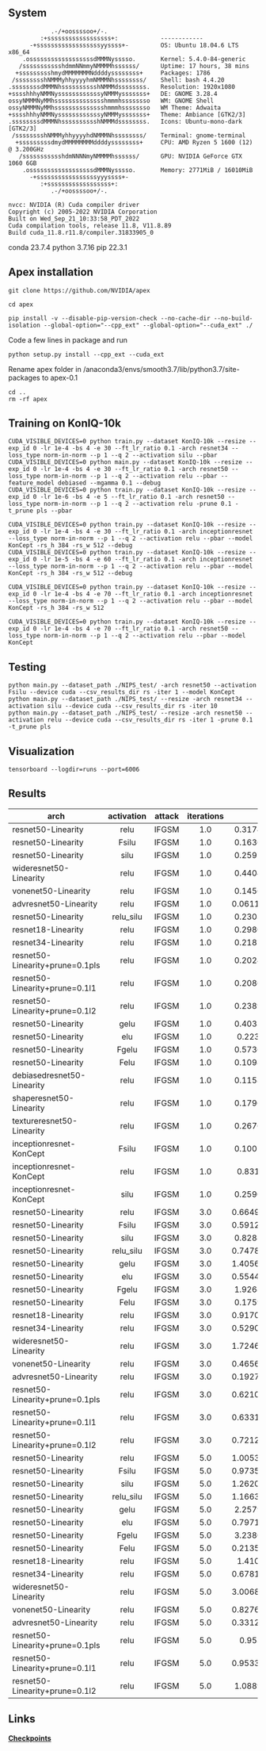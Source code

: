 ## System
```
            .-/+oossssoo+/-.               
         :+ssssssssssssssssss+:            ------------ 
      -+ssssssssssssssssssyyssss+-         OS: Ubuntu 18.04.6 LTS x86_64 
    .ossssssssssssssssssdMMMNysssso.       Kernel: 5.4.0-84-generic 
   /ssssssssssshdmmNNmmyNMMMMhssssss/      Uptime: 17 hours, 38 mins 
  +ssssssssshmydMMMMMMMNddddyssssssss+     Packages: 1786 
 /sssssssshNMMMyhhyyyyhmNMMMNhssssssss/    Shell: bash 4.4.20 
.ssssssssdMMMNhsssssssssshNMMMdssssssss.   Resolution: 1920x1080 
+sssshhhyNMMNyssssssssssssyNMMMysssssss+   DE: GNOME 3.28.4 
ossyNMMMNyMMhsssssssssssssshmmmhssssssso   WM: GNOME Shell 
ossyNMMMNyMMhsssssssssssssshmmmhssssssso   WM Theme: Adwaita 
+sssshhhyNMMNyssssssssssssyNMMMysssssss+   Theme: Ambiance [GTK2/3] 
.ssssssssdMMMNhsssssssssshNMMMdssssssss.   Icons: Ubuntu-mono-dark [GTK2/3] 
 /sssssssshNMMMyhhyyyyhdNMMMNhssssssss/    Terminal: gnome-terminal 
  +sssssssssdmydMMMMMMMMddddyssssssss+     CPU: AMD Ryzen 5 1600 (12) @ 3.200GHz 
   /ssssssssssshdmNNNNmyNMMMMhssssss/      GPU: NVIDIA GeForce GTX 1060 6GB 
    .ossssssssssssssssssdMMMNysssso.       Memory: 2771MiB / 16010MiB 
      -+sssssssssssssssssyyyssss+- 
         :+ssssssssssssssssss+:                                   
            .-/+oossssoo+/-. 
```
```
nvcc: NVIDIA (R) Cuda compiler driver
Copyright (c) 2005-2022 NVIDIA Corporation
Built on Wed_Sep_21_10:33:58_PDT_2022
Cuda compilation tools, release 11.8, V11.8.89
Build cuda_11.8.r11.8/compiler.31833905_0
```

conda 23.7.4
python 3.7.16
pip 22.3.1

## Apex installation
```
git clone https://github.com/NVIDIA/apex
```
```
cd apex
```
```
pip install -v --disable-pip-version-check --no-cache-dir --no-build-isolation --global-option="--cpp_ext" --global-option="--cuda_ext" ./
```
Code a few lines in package and run
```
python setup.py install --cpp_ext --cuda_ext
```
Rename apex folder in /anaconda3/envs/smooth3.7/lib/python3.7/site-packages to apex-0.1
```
cd ..
rm -rf apex
```

## Training on KonIQ-10k
```
CUDA_VISIBLE_DEVICES=0 python train.py --dataset KonIQ-10k --resize --exp_id 0 -lr 1e-4 -bs 4 -e 30 --ft_lr_ratio 0.1 -arch resnet34 --loss_type norm-in-norm --p 1 --q 2 --activation silu --pbar
CUDA_VISIBLE_DEVICES=0 python main.py --dataset KonIQ-10k --resize --exp_id 0 -lr 1e-4 -bs 4 -e 30 --ft_lr_ratio 0.1 -arch resnet50 --loss_type norm-in-norm --p 1 --q 2 --activation relu --pbar --feature_model debiased --mgamma 0.1 --debug
CUDA_VISIBLE_DEVICES=0 python train.py --dataset KonIQ-10k --resize --exp_id 0 -lr 1e-6 -bs 4 -e 5 --ft_lr_ratio 0.1 -arch resnet50 --loss_type norm-in-norm --p 1 --q 2 --activation relu -prune 0.1 -t_prune pls --pbar

CUDA_VISIBLE_DEVICES=0 python train.py --dataset KonIQ-10k --resize --exp_id 0 -lr 1e-4 -bs 4 -e 30 --ft_lr_ratio 0.1 -arch inceptionresnet --loss_type norm-in-norm --p 1 --q 2 --activation relu --pbar --model KonCept -rs_h 384 -rs_w 512 --debug
CUDA_VISIBLE_DEVICES=0 python train.py --dataset KonIQ-10k --resize --exp_id 0 -lr 1e-5 -bs 4 -e 60 --ft_lr_ratio 0.1 -arch inceptionresnet --loss_type norm-in-norm --p 1 --q 2 --activation relu --pbar --model KonCept -rs_h 384 -rs_w 512 --debug

CUDA_VISIBLE_DEVICES=0 python train.py --dataset KonIQ-10k --resize --exp_id 0 -lr 1e-4 -bs 4 -e 70 --ft_lr_ratio 0.1 -arch inceptionresnet --loss_type norm-in-norm --p 1 --q 2 --activation relu --pbar --model KonCept -rs_h 384 -rs_w 512

CUDA_VISIBLE_DEVICES=0 python train.py --dataset KonIQ-10k --resize --exp_id 0 -lr 1e-4 -bs 4 -e 70 --ft_lr_ratio 0.1 -arch resnet50 --loss_type norm-in-norm --p 1 --q 2 --activation relu --pbar --model KonCept
```
## Testing
```
python main.py --dataset_path ./NIPS_test/ -arch resnet50 --activation Fsilu --device cuda --csv_results_dir rs -iter 1 --model KonCept
python main.py --dataset_path ./NIPS_test/ --resize -arch resnet34 --activation silu --device cuda --csv_results_dir rs -iter 10
python main.py --dataset_path ./NIPS_test/ --resize -arch resnet50 --activation relu --device cuda --csv_results_dir rs -iter 1 -prune 0.1 -t_prune pls
```

## Visualization
```
tensorboard --logdir=runs --port=6006
```
## Results									
|arch|activation|attack|iterations|eps 2|eps 4|eps 6|eps 8|eps 10|SROCC|
|----|:--------:|:----:|:--------:|:---:|:---:|:---:|:---:|:----:|:----:|
|resnet50-Linearity|relu|IFGSM|1.0|0.317411637289097|0.271145925804271|0.203409666328665|0.135890861648704|0.0711905868014346|0.907342712845833|
|resnet50-Linearity|Fsilu|IFGSM|1.0|0.163610402542496|0.229744249788945|0.260979490454468|0.272827489772825|0.273075761617867|0.805964034119172|
|resnet50-Linearity|silu|IFGSM|1.0|0.259757468717855|0.23818706373003|0.190764396984096|0.139550987124785|0.0886347675207367|0.897967910330036|
|wideresnet50-Linearity|relu|IFGSM|1.0|0.440476591477283|0.384431273431617|0.301024952409307|0.224072102553711|0.155612114483452|0.914137004748674|
|vonenet50-Linearity|relu|IFGSM|1.0|0.145615089197789|0.205410044566726|0.232540992669077|0.242709561170841|0.24332868292649|0.858145411487797|
|advresnet50-Linearity|relu|IFGSM|1.0|0.0611025438093723|0.0946663652016859|0.11539471999587|0.129646397657898|0.139469237948142|0.854452963192787|
|resnet50-Linearity|relu_silu|IFGSM|1.0|0.230368264512998|0.216448610724966|0.184115635267945|0.148635853859261|0.111172278951117|0.907032739330434|
|resnet18-Linearity|relu|IFGSM|1.0|0.298096763164257|0.293965902695312|0.26022545658979|0.22359577736597|0.189172568807873|0.895401377115908|
|resnet34-Linearity|relu|IFGSM|1.0|0.218251315115138|0.21347787263771|0.188101582467376|0.156821526633806|0.123871338665881|0.90180907612445|
|resnet50-Linearity+prune=0.1pls|relu|IFGSM|1.0|0.202443460903232|0.167075693101577|0.118835222943282|0.073644110824028|0.0323004043994797|0.90534272521054|
|resnet50-Linearity+prune=0.1l1|relu|IFGSM|1.0|0.208643864374943|0.178530992987175|0.134158508733606|0.0910499020984101|0.0505680989874457|0.906934696593827|
|resnet50-Linearity+prune=0.1l2|relu|IFGSM|1.0|0.238957705320767|0.188690965305981|0.127481952603284|0.0701611496486072|0.0171878938957012|0.907126080398333|
|resnet50-Linearity|gelu|IFGSM|1.0|0.403301606201018|0.393757472064734|0.344268353823393|0.288486292875002|0.231876088272428|0.905414880534313|
|resnet50-Linearity|elu|IFGSM|1.0|0.22330776541684|0.201555592621671|0.16927916985953|0.135975865788519|0.10115349592574|0.908696613023034|
|resnet50-Linearity|Fgelu|IFGSM|1.0|0.573644929308788|0.790752127526658|0.875399428139593|0.901769387388634|0.891817010123757|0.830302889183858|
|resnet50-Linearity|Felu|IFGSM|1.0|0.109893066494807|0.112317684632482|0.109976290284704|0.108697793749888|0.107717667291837|0.836819747430995|
|debiasedresnet50-Linearity|relu|IFGSM|1.0|0.115846801627178|0.104204860041715|0.0897594529607334|0.0766619504281097|0.0648316974973126|0.900750465090084|
|shaperesnet50-Linearity|relu|IFGSM|1.0|0.179624649010126|0.171043458136231|0.149689439459143|0.127254819449897|0.105996555911404|0.900756089344851|
|textureresnet50-Linearity|relu|IFGSM|1.0|0.267632329718235|0.243983856159449|0.201300531996576|0.158704673919841|0.118445381456513|0.90411785434087|
|inceptionresnet-KonCept|Fsilu|IFGSM|1.0|0.100106660520033|0.103463330162708|0.0906105439583131|0.0798407800597584|0.0714483065289855|0.784502508918709|
|inceptionresnet-KonCept|relu|IFGSM|1.0|0.83149735842992|1.252678077|1.520598964|1.698436824|1.81926388|0.845597697212582|
|inceptionresnet-KonCept|silu|IFGSM|1.0|0.259084220259577|0.290124690175235|0.294807609890422|0.289799871938365|0.280418428622285|0.821794397480203|
| resnet50-Linearity              | relu      | IFGSM | 3.0 | 0.6649667797270242 | 0.6967321103036666 | 0.6320361080639375 | 0.5166999602273984 | 0.4095541556005846 | 0.9073427128458336 |
| resnet50-Linearity              | Fsilu     | IFGSM | 3.0 | 0.5912780611235123 | 0.8819720154159822 | 0.980485200048574  | 0.9683424939171296 | 0.9072291577510978 | 0.8059640341191723 |
| resnet50-Linearity              | silu      | IFGSM | 3.0 | 0.828807415018611  | 0.8943692225779339 | 0.8210258951154655 | 0.678200200197768  | 0.5449194495767545 | 0.8979679103300369 |
| resnet50-Linearity              | relu_silu | IFGSM | 3.0 | 0.7478465998922245 | 0.8339154854261513 | 0.7883818322018485 | 0.6711943889297809 | 0.5616276588997859 | 0.907032739330434  |
| resnet50-Linearity              | gelu      | IFGSM | 3.0 | 1.4056323819583914 | 1.626507501915638  | 1.5725895870560087 | 1.3711415994381375 | 1.1765436318171336 | 0.9054148805343132 |
| resnet50-Linearity              | elu       | IFGSM | 3.0 | 0.5544974845882255 | 0.5900700029172438 | 0.5582459215301648 | 0.4907852762536095 | 0.4259316112561266 | 0.908696613023034  |
| resnet50-Linearity              | Fgelu     | IFGSM | 3.0 | 1.926825130308132  | 2.790681870120941  | 3.1143008345592045 | 3.1021207142401925 | 2.987046477722373  | 0.830302889183858  |
| resnet50-Linearity              | Felu      | IFGSM | 3.0 | 0.175962689025801  | 0.1962690344484608 | 0.1955063935417814 | 0.1827940953101318 | 0.1672623780669155 | 0.8368197474309959 |
| resnet18-Linearity              | relu      | IFGSM | 3.0 | 0.9170081924388372 | 1.02636703288776   | 0.9823502269983664 | 0.8516014873858639 | 0.7377980873815202 | 0.8954013771159083 |
| resnet34-Linearity              | relu      | IFGSM | 3.0 | 0.5290196299308674 | 0.5552012115185135 | 0.5176550171329987 | 0.4435483856859614 | 0.3851533567452144 | 0.90180907612445   |
| wideresnet50-Linearity          | relu      | IFGSM | 3.0 | 1.7246825454310255 | 1.9094647570310768 | 1.7740503391457614 | 1.4765582071640797 | 1.2080881814627231 | 0.9141370047486748 |
| vonenet50-Linearity             | relu      | IFGSM | 3.0 | 0.4656457428133916 | 0.7665104787837267 | 0.8910454450245313 | 0.87722616118778   | 0.8300798578285498 | 0.8581454114877978 |
| advresnet50-Linearity           | relu      | IFGSM | 3.0 | 0.1927677126652597 | 0.3282881149418939 | 0.3980263765727761 | 0.4167393409884909 | 0.422672057595345  | 0.8544529631927879 |
| resnet50-Linearity+prune=0.1pls | relu      | IFGSM | 3.0 | 0.6210778811788464 | 0.6456736809064555 | 0.578595500348605  | 0.4674537782565922 | 0.3658327067443307 | 0.9053427252105404 |
| resnet50-Linearity+prune=0.1l1  | relu      | IFGSM | 3.0 | 0.6331776600799419 | 0.666414489476717  | 0.6054548593599082 | 0.4976433184612517 | 0.3985155389946695 | 0.9069346965938276 |
| resnet50-Linearity+prune=0.1l2  | relu      | IFGSM | 3.0 | 0.7212197964143024 | 0.7305801539885233 | 0.6385262614618573 | 0.4968527075836361 | 0.3741981086516324 | 0.9071260803983338 |
| resnet50-Linearity              | relu      | IFGSM | 5.0 | 1.0053892435785676 | 0.98793804287486   | 0.8541665498297351 | 0.6971170122002657 | 0.5720926001873433 | 0.9073427128458336 |
| resnet50-Linearity              | Fsilu     | IFGSM | 5.0 | 0.9735731252191332 | 1.266012472775847  | 1.306039553610815  | 1.22152177366444   | 1.1183714093452255 | 0.8059640341191723 |
| resnet50-Linearity              | silu      | IFGSM | 5.0 | 1.2620217376181209 | 1.258763344522356  | 1.095941759074064  | 0.9035345374535936 | 0.7458757854993034 | 0.8979679103300369 |
| resnet50-Linearity              | relu_silu | IFGSM | 5.0 | 1.1663151230153694 | 1.2010723237751104 | 1.0679330512901315 | 0.9058048733874478 | 0.776571447897455  | 0.907032739330434  |
| resnet50-Linearity              | gelu      | IFGSM | 5.0 | 2.257984659033206  | 2.4060068808484947 | 2.1876310162504304 | 1.8957500469925093 | 1.6451643715978876 | 0.9054148805343132 |
| resnet50-Linearity              | elu       | IFGSM | 5.0 | 0.7971277029859882 | 0.7992598181279064 | 0.7185197586796246 | 0.6233747641216943 | 0.5464095281216899 | 0.908696613023034  |
| resnet50-Linearity              | Fgelu     | IFGSM | 5.0 | 3.238034424304794  | 4.183024389095399  | 4.306458978636125  | 4.161840695309114  | 3.939633664640728  | 0.830302889183858  |
| resnet50-Linearity              | Felu      | IFGSM | 5.0 | 0.2135864248807063 | 0.2167048067758225 | 0.2039627501930991 | 0.1968421658775164 | 0.199498799816399  | 0.8368197474309959 |
| resnet18-Linearity              | relu      | IFGSM | 5.0 | 1.41055481110148   | 1.4562407055775517 | 1.3175963493479153 | 1.1420492499439612 | 1.011032570970563  | 0.8954013771159083 |
| resnet34-Linearity              | relu      | IFGSM | 5.0 | 0.6781554567402808 | 0.6618338267832035 | 0.5860717039749742 | 0.5194835152730154 | 0.498278960297437  | 0.90180907612445   |
| wideresnet50-Linearity          | relu      | IFGSM | 5.0 | 3.0068246207751828 | 3.0315249497822423 | 2.61312460619117   | 2.126918605946023  | 1.748785196307662  | 0.9141370047486748 |
| vonenet50-Linearity             | relu      | IFGSM | 5.0 | 0.8276130829419004 | 1.2044855759505062 | 1.2956092501193004 | 1.2547122078808457 | 1.1889550794455952 | 0.8581454114877978 |
| advresnet50-Linearity           | relu      | IFGSM | 5.0 | 0.3312005520691838 | 0.4699363890985004 | 0.5223390852448799 | 0.5383308042763296 | 0.542723036940163  | 0.8544529631927879 |
| resnet50-Linearity+prune=0.1pls | relu      | IFGSM | 5.0 | 0.9535295024497    | 0.9290187233284498 | 0.7888121761926893 | 0.6335459905625421 | 0.5116008141326691 | 0.9053427252105404 |
| resnet50-Linearity+prune=0.1l1  | relu      | IFGSM | 5.0 | 0.9533877773961822 | 0.9408591269483856 | 0.8137451742559885 | 0.6680026885454268 | 0.5533942565707943 | 0.9069346965938276 |
| resnet50-Linearity+prune=0.1l2  | relu      | IFGSM | 5.0 | 1.088904951373256  | 1.0401022438512    | 0.8705946734525232 | 0.6785828887612106 | 0.5360348790029144 | 0.9071260803983338 |





## Links
__[Checkpoints](https://drive.google.com/drive/folders/1K98OLnfLZ7Q0L0kYDiuBisiMnctvYeg1?usp=sharing)__

